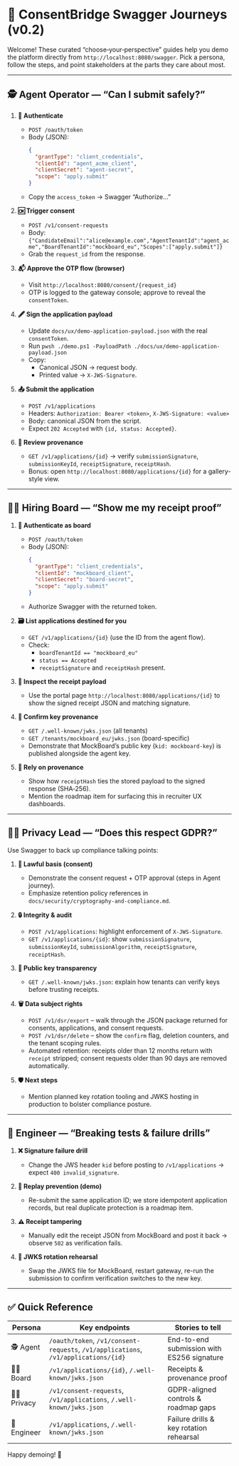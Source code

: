 # 🌉 ConsentBridge Swagger Journeys (v0.2)

Welcome! These curated “choose‑your‑perspective” guides help you demo the platform directly from `http://localhost:8080/swagger`. Pick a persona, follow the steps, and point stakeholders at the parts they care about most.

---

## 🕵️ Agent Operator — “Can I submit safely?”

1. **🔐 Authenticate**
   - `POST /oauth/token`
   - Body (JSON):
     ```json
     {
       "grantType": "client_credentials",
       "clientId": "agent_acme_client",
       "clientSecret": "agent-secret",
       "scope": "apply.submit"
     }
     ```
   - Copy the `access_token` → Swagger “Authorize…”

2. **🆗 Trigger consent**
   - `POST /v1/consent-requests`
   - Body: `{"CandidateEmail":"alice@example.com","AgentTenantId":"agent_acme","BoardTenantId":"mockboard_eu","Scopes":["apply.submit"]}`
   - Grab the `request_id` from the response.

3. **📬 Approve the OTP flow (browser)**
   - Visit `http://localhost:8080/consent/{request_id}`
   - OTP is logged to the gateway console; approve to reveal the `consentToken`.

4. **🖋️ Sign the application payload**
   - Update `docs/ux/demo-application-payload.json` with the real `consentToken`.
   - Run `pwsh ./demo.ps1 -PayloadPath ./docs/ux/demo-application-payload.json`
   - Copy:
     - Canonical JSON → request body.
     - Printed value → `X-JWS-Signature`.

5. **📤 Submit the application**
   - `POST /v1/applications`
   - Headers: `Authorization: Bearer <token>`, `X-JWS-Signature: <value>`
   - Body: canonical JSON from the script.
   - Expect `202 Accepted` with `{id, status: Accepted}`.

6. **🧾 Review provenance**
   - `GET /v1/applications/{id}` → verify `submissionSignature`, `submissionKeyId`, `receiptSignature`, `receiptHash`.
   - Bonus: open `http://localhost:8080/applications/{id}` for a gallery-style view.

---

## 🧑‍💼 Hiring Board — “Show me my receipt proof”

1. **🔐 Authenticate as board**
   - `POST /oauth/token`
   - Body (JSON):
     ```json
     {
       "grantType": "client_credentials",
       "clientId": "mockboard_client",
       "clientSecret": "board-secret",
       "scope": "apply.submit"
     }
     ```
   - Authorize Swagger with the returned token.

2. **🗃️ List applications destined for you**
   - `GET /v1/applications/{id}` (use the ID from the agent flow).
   - Check:
     - `boardTenantId == "mockboard_eu"`
     - `status == Accepted`
     - `receiptSignature` and `receiptHash` present.

3. **📄 Inspect the receipt payload**
   - Use the portal page `http://localhost:8080/applications/{id}` to show the signed receipt JSON and matching signature.

4. **🔑 Confirm key provenance**
   - `GET /.well-known/jwks.json` (all tenants)
   - `GET /tenants/mockboard_eu/jwks.json` (board-specific)
   - Demonstrate that MockBoard’s public key (`kid: mockboard-key`) is published alongside the agent key.

5. **🧭 Rely on provenance**
   - Show how `receiptHash` ties the stored payload to the signed response (SHA‑256).
   - Mention the roadmap item for surfacing this in recruiter UX dashboards.

---

## 👩‍⚖️ Privacy Lead — “Does this respect GDPR?”

Use Swagger to back up compliance talking points:

1. **🔐 Lawful basis (consent)**
   - Demonstrate the consent request + OTP approval (steps in Agent journey).
   - Emphasize retention policy references in `docs/security/cryptography-and-compliance.md`.

2. **🔒 Integrity & audit**
   - `POST /v1/applications`: highlight enforcement of `X-JWS-Signature`.
   - `GET /v1/applications/{id}`: show `submissionSignature`, `submissionKeyId`, `submissionAlgorithm`, `receiptSignature`, `receiptHash`.

3. **🔑 Public key transparency**
   - `GET /.well-known/jwks.json`: explain how tenants can verify keys before trusting receipts.

4. **🗑️ Data subject rights**
   - `POST /v1/dsr/export` – walk through the JSON package returned for consents, applications, and consent requests.
   - `POST /v1/dsr/delete` – show the `confirm` flag, deletion counters, and the tenant scoping rules.
   - Automated retention: receipts older than 12 months return with `receipt` stripped; consent requests older than 90 days are removed automatically.
5. **🛡️ Next steps**
   - Mention planned key rotation tooling and JWKS hosting in production to bolster compliance posture.

---

## 🧪 Engineer — “Breaking tests & failure drills”

1. **❌ Signature failure drill**
   - Change the JWS header `kid` before posting to `/v1/applications` → expect `400 invalid_signature`.

2. **🔁 Replay prevention (demo)**
   - Re-submit the same application ID; we store idempotent application records, but real duplicate protection is a roadmap item.

3. **⚠️ Receipt tampering**
   - Manually edit the receipt JSON from MockBoard and post it back → observe `502` as verification fails.

4. **🔄 JWKS rotation rehearsal**
   - Swap the JWKS file for MockBoard, restart gateway, re-run the submission to confirm verification switches to the new key.

---

## ✅ Quick Reference

| Persona | Key endpoints | Stories to tell |
| ------- | ------------- | --------------- |
| 🕵️ Agent | `/oauth/token`, `/v1/consent-requests`, `/v1/applications`, `/v1/applications/{id}` | End-to-end submission with ES256 signature |
| 🧑‍💼 Board | `/v1/applications/{id}`, `/.well-known/jwks.json` | Receipts & provenance proof |
| 👩‍⚖️ Privacy | `/v1/consent-requests`, `/v1/applications`, `/.well-known/jwks.json` | GDPR-aligned controls & roadmap gaps |
| 🧪 Engineer | `/v1/applications`, `/.well-known/jwks.json` | Failure drills & key rotation rehearsal |

Happy demoing! 🎉

